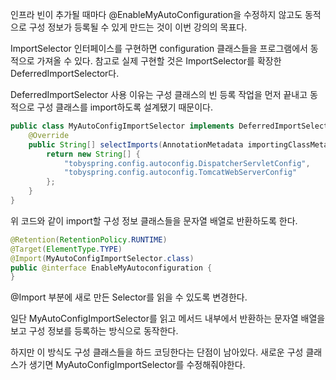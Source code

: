 인프라 빈이 추가될 때마다 @EnableMyAutoConfiguration을 수정하지 않고도 동적으로 구성 정보가 등록될 수 있게 만드는 것이 이번 강의의 목표다.

ImportSelector 인터페이스를 구현하면 configuration 클래스들을 프로그램에서 동적으로 가져올 수 있다. 참고로 실제 구현할 것은 ImportSelector를 확장한 DeferredImportSelector다.

DeferredImportSelector 사용 이유는 구성 클래스의 빈 등록 작업을 먼저 끝내고 동적으로 구성 클래스를 import하도록 설계됐기 때문이다.

```java
public class MyAutoConfigImportSelector implements DeferredImportSelector {
	@Override
	public String[] selectImports(AnnotationMetadata importingClassMetadata) {
		return new String[] {
			"tobyspring.config.autoconfig.DispatcherServletConfig",
			"tobyspring.config.autoconfig.TomcatWebServerConfig"
		};
	}
}
```

위 코드와 같이 import할 구성 정보 클래스들을 문자열 배열로 반환하도록 한다.

```java
@Retention(RetentionPolicy.RUNTIME)
@Target(ElementType.TYPE)
@Import(MyAutoConfigImportSelector.class)
public @interface EnableMyAutoconfiguration {
}
```

@Import 부분에 새로 만든 Selector를 읽을 수 있도록 변경한다.

일단 MyAutoConfigImportSelector를 읽고 메서드 내부에서 반환하는 문자열 배열을 보고 구성 정보를 등록하는 방식으로 동작한다.

하지만 이 방식도 구성 클래스들을 하드 코딩한다는 단점이 남아있다. 새로운 구성 클래스가 생기면 MyAutoConfigImportSelector를 수정해줘야한다.
